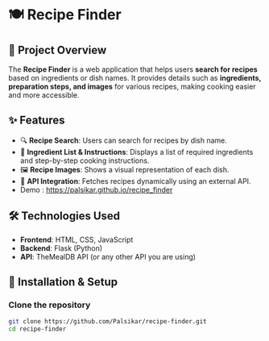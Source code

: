 # 🍽️ Recipe Finder  

## 📌 Project Overview  
The **Recipe Finder** is a web application that helps users **search for recipes** based on ingredients or dish names. It provides details such as **ingredients, preparation steps, and images** for various recipes, making cooking easier and more accessible.  

## ✨ Features  
- 🔍 **Recipe Search**: Users can search for recipes by dish name.  
- 📜 **Ingredient List & Instructions**: Displays a list of required ingredients and step-by-step cooking instructions.  
- 🖼️ **Recipe Images**: Shows a visual representation of each dish.  
- 📡 **API Integration**: Fetches recipes dynamically using an external API.  
- Demo : https://palsikar.github.io/recipe_finder
## 🛠 Technologies Used  
- **Frontend**: HTML, CSS, JavaScript  
- **Backend**: Flask (Python)  
- **API**: TheMealDB API (or any other API you are using)  

## 🚀 Installation & Setup  
### Clone the repository  
```bash
git clone https://github.com/Palsikar/recipe-finder.git
cd recipe-finder

